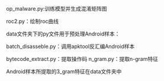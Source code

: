 op_malware.py:训练模型并生成混淆矩阵图  

roc2.py：绘制roc曲线  

data文件夹下的py文件用于预处理Android样本：  

batch_disasseble.py：调用apktool反汇编Android样本 

bytecode_extract.py：提取操作码  n_gram.py：提取n-gram特征

Android样本所提取的3_gram特征在data文件夹中
